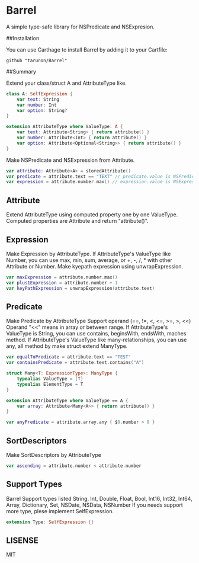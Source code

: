 Barrel
=================

A simple type-safe library for NSPredicate and NSExpresion.

##Installation

You can use Carthage to install Barrel by adding it to your Cartfile:

```ogdl
github "tarunon/Barrel"
```

##Summary

Extend your class/struct A and AttributeType like.
```swift
class A: SelfExpression {
    var text: String
    var number: Int
    var option: String?
}

extension AttributeType where ValueType: A {
    var text: Attribute<String> { return attribute() }
    var number: Attribute<Int> { return attribute() }
    var option: Attribute<Optional<String>> { return attribute() }
}
```

Make NSPredicate and NSExpression from Attribute<A>.
```swift
var attribute: Attribute<A> = storedAttribute()
var predicate = attribute.text == "TEXT" // predicate.value is NSPredicate
var expression = attribute.number.max() // expression.value is NSExpression
```

## Attribute

Extend AttributeType using computed property one by one ValueType.
Computed properties are Attribute<T> and return "attribute()".

## Expression

Make Expression by AttributeType.
If AttributeType's ValueType like Number, you can use max, min, sum, average, or +, -, /, * with other Attribute or Number.
Make kyepath expression using unwrapExpression.
```swift
var maxExpression = attribute.number.max()
var plus1Expression = attribute.number + 1
var keyPathExpression = unwrapExpression(attribute.text)
```

## Predicate

Make Predicate by AttributeType
Support operand (==, !=, <, <=, >=, >, <<)
Operand "<<" means in array or between range.
If AttributeType's ValueType is String, you can use contains, beginsWith, endsWith, maches method.
If AttributeType's ValueType like many-relationships, you can use any, all method by make struct extend ManyType.
```swift
var equalToPredicate = attribute.text == "TEST"
var containsPredicate = attribute.text.contains("A")

struct Many<T: ExpressionType>: ManyType {
    typealias ValueType = [T]
    typealias ElementType = T
}

extension AttributeType where ValueType == A {
    var array: Attribute<Many<A>> { return attribute() }
}

var anyPredicate = attribute.array.any { $0.number > 0 }
```

## SortDescriptors

Make SortDescriptors by AttributeType
```swift
var ascending = attribute.number < attribute.number
```

## Support Types
Barrel Support types listed
String, Int, Double, Float, Bool, Int16, Int32, Int64, Array, Dictionary, Set, NSDate, NSData, NSNumber
If you needs support more type, plese implement SelfExpression.
```swift
extension Type: SelfExpression {}
```
## LISENSE
MIT
